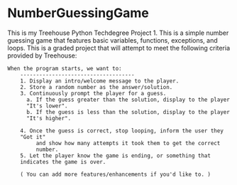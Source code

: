 # NumberGuessingGame

This is my Treehouse Python Techdegree Project 1. This is a simple number guessing game that features basic variables, functions, exceptions, and loops. This is a graded project that will attempt to meet the following criteria provided by Treehouse:

```
When the program starts, we want to:
    ------------------------------------
    1. Display an intro/welcome message to the player.
    2. Store a random number as the answer/solution.
    3. Continuously prompt the player for a guess.
      a. If the guess greater than the solution, display to the player 
      "It's lower".
      b. If the guess is less than the solution, display to the player 
      "It's higher".
    
    4. Once the guess is correct, stop looping, inform the user they 
    "Got it"
         and show how many attempts it took them to get the correct 
         number.
    5. Let the player know the game is ending, or something that 
    indicates the game is over.
    
    ( You can add more features/enhancements if you'd like to. )
```

